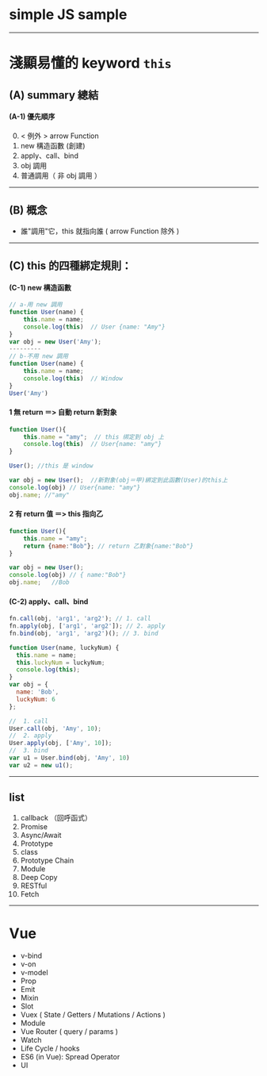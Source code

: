 # simple JS sample
---
# 淺顯易懂的 keyword `this`
## (A) summary 總結
#### (A-1) 優先順序
0. < 例外 > arrow Function 
1. new 構造函數 (創建)
2. apply、call、bind
3. obj 調用
4. 普通調用（ 非 obj 調用 ）

---
## (B) 概念
- 誰"調用"它，this 就指向誰  ( arrow Function 除外 )
---
## (C) this 的四種綁定規則：
#### (C-1) new 構造函數
```js
// a-用 new 調用
function User(name) {
    this.name = name;
    console.log(this)  // User {name: "Amy"}
}
var obj = new User('Amy');
---------
// b-不用 new 調用
function User(name) {
    this.name = name;
    console.log(this)  // Window
}
User('Amy')
```
#### 1 無 return ＝> 自動 return 新對象
```js
function User(){
    this.name = "amy";  // this 绑定到 obj 上
    console.log(this)  // User{name: "amy"} 
}

User(); //this 是 window

var obj = new User();  //新對象(obj＝甲)綁定到此函數(User)的this上
console.log(obj) // User{name: "amy"}
obj.name; //"amy"
```
#### 2 有 return 值 ＝> this 指向乙
```js
function User(){
    this.name = "amy";
    return {name:"Bob"}; // return 乙對象{name:"Bob"}
}

var obj = new User(); 
console.log(obj) // { name:"Bob"}
obj.name;   //Bob
```
#### (C-2) apply、call、bind
```js
fn.call(obj, 'arg1', 'arg2'); // 1. call
fn.apply(obj, ['arg1', 'arg2']); // 2. apply
fn.bind(obj, 'arg1', 'arg2')(); // 3. bind
```
```js
function User(name, luckyNum) {
  this.name = name;
  this.luckyNum = luckyNum;
  console.log(this);
}
var obj = {
  name: 'Bob',
  luckyNum: 6
};

//  1. call
User.call(obj, 'Amy', 10);
//  2. apply
User.apply(obj, ['Amy', 10]);
//  3. bind
var u1 = User.bind(obj, 'Amy', 10)
var u2 = new u1();
```
---
## list
1. callback （回呼函式）
2. Promise
3. Async/Await
4. Prototype
5. class
6. Prototype Chain
7. Module
8. Deep Copy
9. RESTful
10. Fetch
---
# Vue
- v-bind
- v-on
- v-model
- Prop 
- Emit
- Mixin
- Slot 
- Vuex ( State / Getters / Mutations / Actions )
- Module
- Vue Router ( query / params )
- Watch
- Life Cycle / hooks
- ES6 (in Vue): Spread Operator
- UI
